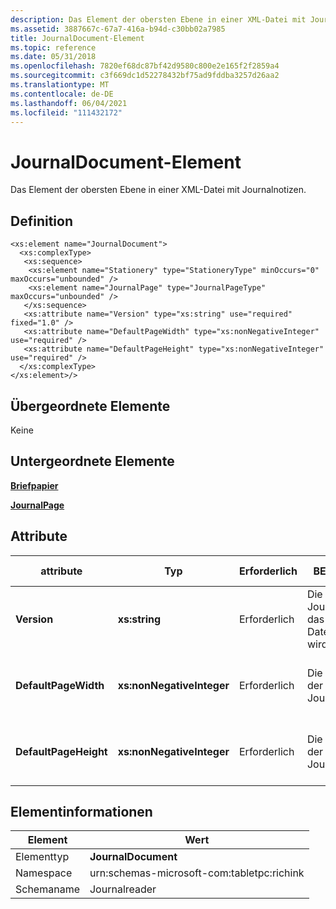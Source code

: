 ```yaml
---
description: Das Element der obersten Ebene in einer XML-Datei mit Journalnotizen.
ms.assetid: 3887667c-67a7-416a-b94d-c30bb02a7985
title: JournalDocument-Element
ms.topic: reference
ms.date: 05/31/2018
ms.openlocfilehash: 7820ef68dc87bf42d9580c800e2e165f2f2859a4
ms.sourcegitcommit: c3f669dc1d52278432bf75ad9fddba3257d26aa2
ms.translationtype: MT
ms.contentlocale: de-DE
ms.lasthandoff: 06/04/2021
ms.locfileid: "111432172"
---
```

# <a name="journaldocument-element"></a>JournalDocument-Element

Das Element der obersten Ebene in einer XML-Datei mit Journalnotizen.

## <a name="definition"></a>Definition

``` syntax
<xs:element name="JournalDocument">
  <xs:complexType>
   <xs:sequence>
    <xs:element name="Stationery" type="StationeryType" minOccurs="0" maxOccurs="unbounded" />
    <xs:element name="JournalPage" type="JournalPageType" maxOccurs="unbounded" />
   </xs:sequence>
   <xs:attribute name="Version" type="xs:string" use="required" fixed="1.0" />
   <xs:attribute name="DefaultPageWidth" type="xs:nonNegativeInteger" use="required" />
   <xs:attribute name="DefaultPageHeight" type="xs:nonNegativeInteger" use="required" />
  </xs:complexType>
</xs:element>/>
```

## <a name="parent-elements"></a>Übergeordnete Elemente

Keine

## <a name="child-elements"></a>Untergeordnete Elemente

[**Briefpapier**](stationery-element.md)

[**JournalPage**](journalpage-element.md)

## <a name="attributes"></a>Attribute



| attribute             | Typ                      | Erforderlich | BESCHREIBUNG                                                      | Mögliche Werte           |
|-----------------------|---------------------------|----------|------------------------------------------------------------------|---------------------------|
| **Version**           | **xs:string**             | Erforderlich | Die Version des Journaldokuments, das in der XML-Datei dargestellt wird. | 1.0                       |
| **DefaultPageWidth**  | **xs:nonNegativeInteger** | Erforderlich | Die Standardbreite der Seite für das Journaldokument.          | Eine nicht negative ganze Zahl. |
| **DefaultPageHeight** | **xs:nonNegativeInteger** | Erforderlich | Die Standardhöhe der Seite für das Journaldokument.         | Eine nicht negative ganze Zahl. |



 

## <a name="element-information"></a>Elementinformationen



|  Element     | Wert                                                     |
|--------------|--------------------------------------------|
| Elementtyp | **JournalDocument**                        |
| Namespace    | urn:schemas-microsoft-com:tabletpc:richink |
| Schemaname  | Journalreader                             |



 

 

 



